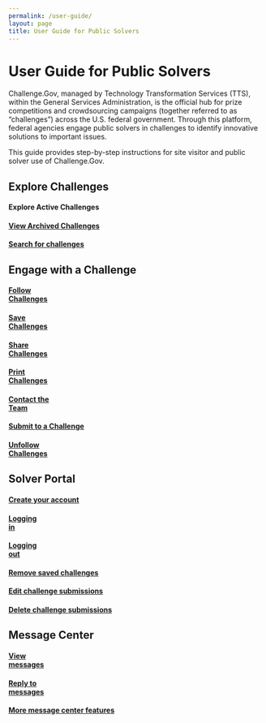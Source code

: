 ```yaml
---
permalink: /user-guide/
layout: page
title: User Guide for Public Solvers
---
```


<h1 class="text-center mb-6 font-weight-bold">User Guide for Public Solvers</h1>
<div class="row">
  <div>
    <p>Challenge.Gov, managed by Technology Transformation Services (TTS), within the General Services Administration, is the official hub for prize competitions and crowdsourcing campaigns (together referred to as “challenges”) across the U.S. federal government. Through this platform, federal agencies engage public solvers in challenges to identify innovative solutions to important issues.</p>
    <p>This guide provides step-by-step instructions for site visitor and public solver use of Challenge.Gov. </p>
  </div>
</div>
<h2>Explore Challenges</h2>
<div class="row">
  <div class="col-sm-3">
    <div class="card"><a href="{{ site.baseurl }}/user-guide/explore-active-challenges/" style="text-decoration: none !important;">
       <div class="card-body text-center"> <i class="fas fa-trophy" style="font-size: 2em; padding-bottom: 20px;" title="Exploring active challenges"></i>
        <h4 class="card-title text-center user-guide-title">Explore Active Challenges</h4>
      </div></a>
    </div>
  </div>
  <div class="col-sm-3">
      <div class="card">
        <div class="card-body text-center"> <a href="{{ site.baseurl }}/user-guide/view-archived-challenges/"><i class="fas fa-folder" style="font-size: 2em; padding-bottom: 20px;" title="Exploring active challenges"></i>
          <h4 class="card-title text-center">View Archived Challenges</h4>
          </a>
      </div>
    </div>
  </div>
  <div class="col-sm-3">
    <div class="card">
        <div class="card-body text-center"> <a href="{{ site.baseurl }}/user-guide/search-for-challenges/"><i class="fas fa-search" style="font-size: 2em; padding-bottom: 20px;" title="Exploring active challenges"></i>
          <h4 class="card-title text-center">Search for challenges</h4>
          </a>
      </div>
    </div>
  </div>
</div>
<h2>Engage with a Challenge</h2>
<div class="row">
  <div class="col-sm-3">
    <div class="card">
      <div class="card-body text-center"> <a href="{{ site.baseurl }}/user-guide/follow-challenges/"><i class="fas fa-eye" style="font-size: 2em; padding-bottom: 20px;" title="Follow challenges"></i>
        <h4 class="card-title text-center">Follow<br>Challenges</h4>
        </a> </div>
    </div>
  </div>
  <div class="col-sm-3">
    <div class="card">
        <div class="card-body text-center"> <a href="{{ site.baseurl }}/user-guide/save-challenges/"><i class="fas fa-save" style="font-size: 2em; padding-bottom: 20px;" title="Save challenges"></i>
          <h4 class="card-title text-center">Save<br>Challenges</h4>
          </a>
      </div>
    </div>
  </div>
  <div class="col-sm-3">
    <div class="card">
        <div class="card-body text-center"> <a href="{{ site.baseurl }}/user-guide/share-challenges/"><i class="fas fa-share" style="font-size: 2em; padding-bottom: 20px;" title="Share challenges"></i>
          <h4 class="card-title text-center">Share<br>Challenges</h4>
          </a>
    </div>
  </div>
</div>
    <div class="col-sm-3">
    <div class="card">
        <div class="card-body text-center"> <a href="{{ site.baseurl }}/user-guide/print-challenges/"><i class="fas fa-print" style="font-size: 2em; padding-bottom: 20px;" title="Print challenges"></i>
          <h4 class="card-title text-center">Print<br>Challenges</h4>
          </a>
      </div>
    </div>
  </div>
  </div>
  <div class="row">
  <div class="col-sm-3">
    <div class="card">
      <div class="card-body text-center"> <a href="{{ site.baseurl }}/user-guide/contact-challenge-management/"><i class="fas fa-envelope" style="font-size: 2em; padding-bottom: 20px;" title="Contact the Team"></i>
        <h4 class="card-title text-center">Contact the<br>Team</h4>
        </a> </div>
    </div>
  </div>
  <div class="col-sm-3">
    <div class="card">
        <div class="card-body text-center"> <a href="{{ site.baseurl }}/user-guide/submit-to-a-challenge/"><i class="fas fa-keyboard" style="font-size: 2em; padding-bottom: 20px;" title="Submit to a challenge"></i>
          <h4 class="card-title text-center">Submit to a Challenge</h4>
          </a>
      </div>
    </div>
  </div>
  <div class="col-sm-3">
    <div class="card">
        <div class="card-body text-center"> <a href="{{ site.baseurl }}/user-guide/unfollow-challenges/"><i class="fas fa-eye-slash" style="font-size: 2em; padding-bottom: 20px;" title="Unfollow challenges"></i>
          <h4 class="card-title text-center">Unfollow<br>Challenges</h4>
          </a>
    </div>
  </div>
</div>
  </div>
  <h2>Solver Portal</h2>
<div class="row">
  <div class="col-sm-3">
    <div class="card">
      <div class="card-body text-center"> <a href="{{ site.baseurl }}/user-guide/create-your-account/"><i class="fas fa-user" style="font-size: 2em; padding-bottom: 20px;" title="Create your account"></i>
        <h4 class="card-title text-center">Create your account</h4>
        </a> </div>
    </div>
  </div>
  <div class="col-sm-3">
    <div class="card">
        <div class="card-body text-center"> <a href="{{ site.baseurl }}/user-guide/log-into-solver-portal/"><i class="fas fa-lock-open" style="font-size: 2em; padding-bottom: 20px;" title="Logging in"></i>
          <h4 class="card-title text-center">Logging<br>in</h4>
          </a>
      </div>
    </div>
  </div>
  <div class="col-sm-3">
    <div class="card">
        <div class="card-body text-center"> <a href="{{ site.baseurl }}/user-guide/log-out-of-solver-portal/"><i class="fas fa-lock" style="font-size: 2em; padding-bottom: 20px;" title="Logging out"></i>
          <h4 class="card-title text-center">Logging<br>out</h4>
          </a>
    </div>
  </div>
</div>
    <div class="col-sm-3">
    <div class="card">
        <div class="card-body text-center"> <a href="{{ site.baseurl }}/user-guide/remove-saved-challenges/"><i class="fas fa-eraser" style="font-size: 2em; padding-bottom: 20px;" title="Remove saved challenges"></i>
          <h4 class="card-title text-center">Remove saved challenges</h4>
          </a>
      </div>
    </div>
  </div>
  </div>
  <div class="row">
  <div class="col-sm-3">
    <div class="card">
      <div class="card-body text-center"> <a href="{{ site.baseurl }}/user-guide/edit-challenge-submissions/"><i class="fas fa-edit" style="font-size: 2em; padding-bottom: 20px;" title="Edit challenge submissions"></i>
        <h4 class="card-title text-center">Edit challenge submissions</h4>
        </a> </div>
    </div>
  </div>
  <div class="col-sm-3">
    <div class="card">
        <div class="card-body text-center"> <a href="{{ site.baseurl }}/user-guide/delete-challenge-submissions/"><i class="fas fa-trash" style="font-size: 2em; padding-bottom: 20px;" title="Delete challenge submissions"></i>
          <h4 class="card-title text-center">Delete challenge submissions</h4>
          </a>
      </div>
    </div>
  </div>
  </div>

<h2>Message Center</h2>
<div class="row">
  <div class="col-sm-3">
    <div class="card">
      <div class="card-body text-center"> <a href="{{ site.baseurl }}/user-guide/view-messages/"><i class="fas fa-inbox" style="font-size: 2em; padding-bottom: 20px;" title="View messages"></i>
        <h4 class="card-title text-center">View<br>messages</h4>
        </a> </div>
    </div>
  </div>
         <div class="col-sm-3">
    <div class="card">
      <div class="card-body text-center"> <a href="{{ site.baseurl }}/user-guide/reply-to-messages/"><i class="fas fa-comments" style="font-size: 2em; padding-bottom: 20px;" title="Reply to messages"></i>
        <h4 class="card-title text-center">Reply to<br>messages</h4>
        </a> </div>
    </div>
  </div>
  <div class="col-sm-3">
      <div class="card">
        <div class="card-body text-center"> <a href="{{ site.baseurl }}/user-guide/message-center-features/"><i class="far fa-comments" style="font-size: 2em; padding-bottom: 20px;" title="More message center features"></i>
          <h4 class="card-title text-center">More message center features</h4>
          </a>
      </div>
    </div>
  </div>
